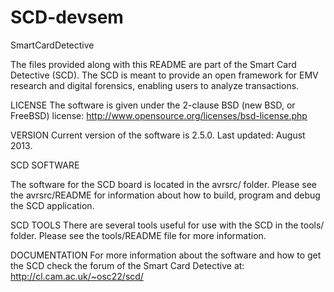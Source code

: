 # SCD-devsem
SmartCardDetective

The files provided along with this README are part of the Smart Card Detective
(SCD).  The SCD is meant to provide an open framework for EMV research and digital
forensics, enabling users to analyze transactions.

LICENSE
The software is given under the 2-clause BSD (new BSD, or FreeBSD) license:
http://www.opensource.org/licenses/bsd-license.php

VERSION
Current version of the software is 2.5.0.
Last updated: August 2013.

SCD SOFTWARE

The software for the SCD board is located in the avrsrc/ folder. Please see the
avrsrc/README for information about how to build, program and debug the SCD
application.

SCD TOOLS
There are several tools useful for use with the SCD in the tools/ folder.
Please see the tools/README file for more information.

DOCUMENTATION
For more information about the software and how to get the SCD check the forum
of the Smart Card Detective at:
http://cl.cam.ac.uk/~osc22/scd/


